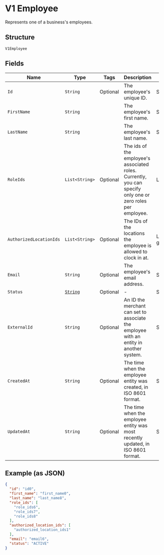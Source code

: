 
# V1 Employee

Represents one of a business's employees.

## Structure

`V1Employee`

## Fields

| Name | Type | Tags | Description | Getter |
|  --- | --- | --- | --- | --- |
| `Id` | `String` | Optional | The employee's unique ID. | String getId() |
| `FirstName` | `String` |  | The employee's first name. | String getFirstName() |
| `LastName` | `String` |  | The employee's last name. | String getLastName() |
| `RoleIds` | `List<String>` | Optional | The ids of the employee's associated roles. Currently, you can specify only one or zero roles per employee. | List<String> getRoleIds() |
| `AuthorizedLocationIds` | `List<String>` | Optional | The IDs of the locations the employee is allowed to clock in at. | List<String> getAuthorizedLocationIds() |
| `Email` | `String` | Optional | The employee's email address. | String getEmail() |
| `Status` | [`String`](/doc/models/v1-employee-status.md) | Optional | - | String getStatus() |
| `ExternalId` | `String` | Optional | An ID the merchant can set to associate the employee with an entity in another system. | String getExternalId() |
| `CreatedAt` | `String` | Optional | The time when the employee entity was created, in ISO 8601 format. | String getCreatedAt() |
| `UpdatedAt` | `String` | Optional | The time when the employee entity was most recently updated, in ISO 8601 format. | String getUpdatedAt() |

## Example (as JSON)

```json
{
  "id": "id0",
  "first_name": "first_name0",
  "last_name": "last_name8",
  "role_ids": [
    "role_ids6",
    "role_ids7",
    "role_ids8"
  ],
  "authorized_location_ids": [
    "authorized_location_ids1"
  ],
  "email": "email6",
  "status": "ACTIVE"
}
```

